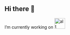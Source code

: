 ## Hi there 👋

I’m currently working on <img src="https://cdn-dynmedia-1.microsoft.com/is/content/microsoftcorp/Link-List-Icons-Microsoft-365?wid=40&hei=40" alt="alt text" width="35">

<!--
**Furryfur03/Furryfur03** is a ✨ _special_ ✨ repository because its `README.md` (this file) appears on your GitHub profile.

Here are some ideas to get you started:

- 🔭 I’m currently working on ...
- 🌱 I’m currently learning ...
- 👯 I’m looking to collaborate on ...
- 🤔 I’m looking for help with ...
- 💬 Ask me about ...
- 📫 How to reach me: ...
- 😄 Pronouns: ...
- ⚡ Fun fact: ...
-->
